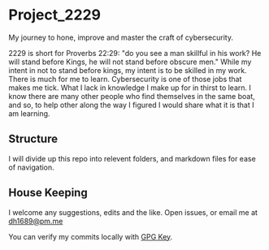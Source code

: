 # Project_2229
My journey to hone, improve and master the craft of cybersecurity.

2229 is short for Proverbs 22:29: "do you see a man skillful in his work? He will stand before Kings, he will not stand before obscure men."  While my intent in not to stand before kings, my intent is to be skilled in my work.  There is much for me to learn.  Cybersecurity is one of those jobs that makes me tick.  What I lack in knowledge I make up for in thirst to learn.  I know there are many other people who find themselves in the same boat, and so, to help other along the way I figured I would share what it is that I am learning. 

## Structure

I will divide up this repo into relevent folders, and markdown files for ease of navigation.

## House Keeping

I welcome any suggestions, edits and the like.  Open issues, or email me at dh1689@pm.me

You can verify my commits locally with [GPG Key](pubkey.asc).


